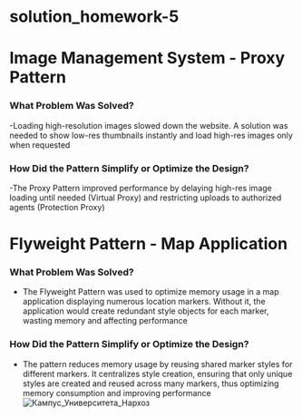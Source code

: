 # solution_homework-5
# Image Management System - Proxy Pattern

### What Problem Was Solved?

-Loading high-resolution images slowed down the website. A solution was needed to show low-res thumbnails instantly and load high-res images only when requested

### How Did the Pattern Simplify or Optimize the Design?

-The Proxy Pattern improved performance by delaying high-res image loading until needed (Virtual Proxy) and restricting uploads to authorized agents (Protection Proxy)

 # Flyweight Pattern - Map Application
### What Problem Was Solved?

- The Flyweight Pattern was used to optimize memory usage in a map application displaying numerous location markers. Without it, the application would create redundant style objects for each marker, wasting memory and affecting performance
### How Did the Pattern Simplify or Optimize the Design?

- The pattern reduces memory usage by reusing shared marker styles for different markers. It centralizes style creation, ensuring that only unique styles are created and reused across many markers, thus optimizing memory consumption and improving performance
![Кампус_Университета_Нархоз](https://github.com/user-attachments/assets/f190e953-3e41-4293-84d5-456a900e3209)
